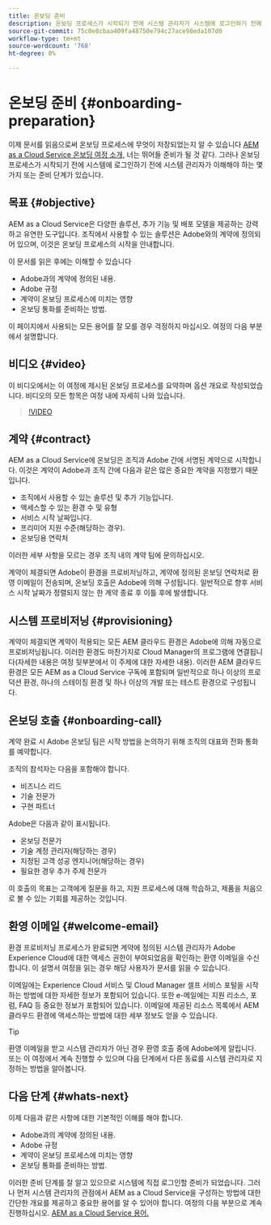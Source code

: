 ```yaml
---
title: 온보딩 준비
description: 온보딩 프로세스가 시작되기 전에 시스템 관리자가 시스템에 로그인하기 전에 알고 있어야 하는 몇 가지 또는 준비 단계가 있습니다.
source-git-commit: 75c0e8cbaa409fa48750e794c27ace98eda107d0
workflow-type: tm+mt
source-wordcount: '768'
ht-degree: 0%

---
```



# 온보딩 준비 {#onboarding-preparation}

이제 문서를 읽음으로써 온보딩 프로세스에 무엇이 저장되었는지 알 수 있습니다 [AEM as a Cloud Service 온보딩 여정 소개,](overview.md) 너는 뛰어들 준비가 될 것 같다. 그러나 온보딩 프로세스가 시작되기 전에 시스템에 로그인하기 전에 시스템 관리자가 이해해야 하는 몇 가지 또는 준비 단계가 있습니다.

## 목표 {#objective}

AEM as a Cloud Service은 다양한 솔루션, 추가 기능 및 배포 모델을 제공하는 강력하고 유연한 도구입니다. 조직에서 사용할 수 있는 솔루션은 Adobe와의 계약에 정의되어 있으며, 이것은 온보딩 프로세스의 시작을 안내합니다.

이 문서를 읽은 후에는 이해할 수 있습니다

* Adobe과의 계약에 정의된 내용.
* Adobe 규정
* 계약이 온보딩 프로세스에 미치는 영향
* 온보딩 통화를 준비하는 방법.

이 페이지에서 사용되는 모든 용어를 잘 모를 경우 걱정하지 마십시오. 여정의 다음 부분에서 설명합니다.

## 비디오 {#video}

이 비디오에서는 이 여정에 제시된 온보딩 프로세스를 요약하며 옵션 개요로 작성되었습니다. 비디오의 모든 항목은 여정 내에 자세히 나와 있습니다.

>[!VIDEO](https://video.tv.adobe.com/v/336959/?quality=12&learn=on)

## 계약 {#contract}

AEM as a Cloud Service에 온보딩은 조직과 Adobe 간에 서명된 계약으로 시작합니다. 이것은 계약이 Adobe과 조직 간에 다음과 같은 많은 중요한 계약을 지정했기 때문입니다.

* 조직에서 사용할 수 있는 솔루션 및 추가 기능입니다.
* 액세스할 수 있는 환경 수 및 유형
* 서비스 시작 날짜입니다.
* 프리미어 지원 수준(해당하는 경우).
* 온보딩용 연락처

이러한 세부 사항을 모르는 경우 조직 내의 계약 팀에 문의하십시오.

계약이 체결되면 Adobe이 환경을 프로비저닝하고, 계약에 정의된 온보딩 연락처로 환영 이메일이 전송되며, 온보딩 호출은 Adobe에 의해 구성됩니다. 일반적으로 향후 서비스 시작 날짜가 정렬되지 않는 한 계약 종료 후 이틀 후에 발생합니다.

## 시스템 프로비저닝 {#provisioning}

계약이 체결되면 계약이 적용되는 모든 AEM 클라우드 환경은 Adobe에 의해 자동으로 프로비저닝됩니다. 이러한 환경도 마찬가지로 Cloud Manager의 프로그램에 연결됩니다(자세한 내용은 여정 뒷부분에서 이 주제에 대한 자세한 내용). 이러한 AEM 클라우드 환경은 모든 AEM as a Cloud Service 구독에 포함되며 일반적으로 하나 이상의 프로덕션 환경, 하나의 스테이징 환경 및 하나 이상의 개발 또는 테스트 환경으로 구성됩니다.

## 온보딩 호출 {#onboarding-call}

계약 완료 시 Adobe 온보딩 팀은 시작 방법을 논의하기 위해 조직의 대표와 전화 통화를 예약합니다.

조직의 참석자는 다음을 포함해야 합니다.

* 비즈니스 리드
* 기술 전문가
* 구현 파트너

Adobe은 다음과 같이 표시됩니다.

* 온보딩 전문가
* 기술 계정 관리자(해당하는 경우)
* 지정된 고객 성공 엔지니어(해당하는 경우)
* 필요한 경우 추가 주제 전문가

이 호출의 목표는 고객에게 질문을 하고, 지원 프로세스에 대해 학습하고, 제품을 처음으로 볼 수 있는 기회를 제공하는 것입니다.

## 환영 이메일 {#welcome-email}

환경 프로비저닝 프로세스가 완료되면 계약에 정의된 시스템 관리자가 Adobe Experience Cloud에 대한 액세스 권한이 부여되었음을 확인하는 환영 이메일을 수신합니다. 이 설명서 여정을 읽는 경우 해당 사용자가 문서를 읽을 수 있습니다.

이메일에는 Experience Cloud 서비스 및 Cloud Manager 셀프 서비스 포털을 시작하는 방법에 대한 자세한 정보가 포함되어 있습니다. 또한 e-메일에는 지원 리소스, 포럼, FAQ 등 중요한 정보가 포함되어 있습니다. 이메일에 제공된 리소스 목록에서 AEM 클라우드 환경에 액세스하는 방법에 대한 세부 정보도 얻을 수 있습니다.

>[!TIP]
>
>환영 이메일을 받고 시스템 관리자가 아닌 경우 환영 호출 중에 Adobe에게 알립니다. 또는 이 여정에서 계속 진행할 수 있으며 다음 단계에서 다른 동료를 시스템 관리자로 지정하는 방법을 알아봅니다.

## 다음 단계 {#whats-next}

이제 다음과 같은 사항에 대한 기본적인 이해를 해야 합니다.

* Adobe과의 계약에 정의된 내용.
* Adobe 규정
* 계약이 온보딩 프로세스에 미치는 영향
* 온보딩 통화를 준비하는 방법.

이러한 준비 단계를 잘 알고 있으므로 시스템에 직접 로그인할 준비가 되었습니다. 그러나 먼저 시스템 관리자의 관점에서 AEM as a Cloud Service을 구성하는 방법에 대한 간단한 개요를 제공하고 중요한 용어를 알 수 있어야 합니다. 여정의 다음 부분으로 계속 진행하십시오. [AEM as a Cloud Service 용어.](terminology.md)
